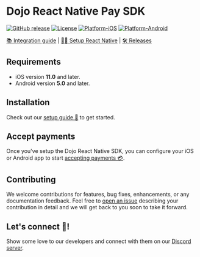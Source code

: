 # Dojo React Native Pay SDK

[![GitHub release](https://img.shields.io/github/v/release/dojo-engineering/react-native-pay-sdk)](https://github.com/dojo-engineering/react-native-pay-sdk/releases)
[![License](https://img.shields.io/badge/license-MIT-blue)](https://github.com/dojo-engineering/react-native-pay-sdk/blob/master/LICENSE)
[![Platform-iOS](https://img.shields.io/badge/platform-iOS-blue)](https://github.com/dojo-engineering/dojo-ios-sdk/tree/master)
[![Platform-Android](https://img.shields.io/badge/platform-Android-blue)](https://github.com/dojo-engineering/android-dojo-pay-sdk/tree/master)

[📚 Integration guide](https://docs.dojo.tech/payments/mobile-integration/ios/accept-payments/react-native-step-by-step-guide) | [🧑‍💻 Setup React Native](https://docs.dojo.tech/payments/mobile-integration/react-native/setup) | [🛠️ Releases](https://github.com/dojo-engineering/react-native-pay-sdk/releases)

## Requirements

- iOS version **11.0** and later.
- Android version **5.0** and later.

## Installation

Check out our [setup guide 🔧](https://docs.dojo.tech/mobile-integration/react-native/setup) to get started.


## Accept payments

Once you've setup the Dojo React Native SDK, you can configure your iOS or Android app to start [accepting payments 💳](https://docs.dojo.tech/mobile-integration/react-native/accept-payments/react-native-step-by-step-guide).

## Contributing

We welcome contributions for features, bug fixes, enhancements, or any documentation feedback. Feel free to [open an issue](https://github.com/dojo-engineering/react-native-pay-sdk/issues) describing your contribution in detail and we will get back to you soon to take it forward.

## Let's connect 🤝!

Show some love to our developers and connect with them on our [Discord server](https://discord.gg/9UzNq4Hz93).
